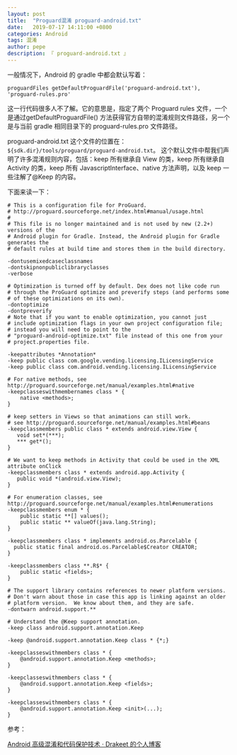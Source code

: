 ```yaml
---
layout: post
title:  "Proguard混淆 proguard-android.txt"
date:   2019-07-17 14:11:00 +0800
categories: Android
tags: 混淆
author: pepe
description: 『 proguard-android.txt 』
---
```


一般情况下，Android 的 gradle 中都会默认写着：
```
proguardFiles getDefaultProguardFile('proguard-android.txt'), 'proguard-rules.pro' 
```
这一行代码很多人不了解。它的意思是，指定了两个 Proguard rules 文件，一个是通过getDefaultProguardFile() 方法获得官方自带的混淆规则文件路径，另一个是与当前 gradle 相同目录下的 proguard-rules.pro 文件路径。

proguard-android.txt 这个文件的位置在：`${sdk.dir}/tools/proguard/proguard-android.txt`。
这个默认文件中帮我们声明了许多混淆规则内容，包括：keep 所有继承自 View 的类，keep 所有继承自 Activity 的类，keep 所有 JavascriptInterface、native 方法声明，以及 keep 一些注解了@Keep 的内容。

下面来读一下：
```
# This is a configuration file for ProGuard.
# http://proguard.sourceforge.net/index.html#manual/usage.html
#
# This file is no longer maintained and is not used by new (2.2+) versions of the
# Android plugin for Gradle. Instead, the Android plugin for Gradle generates the
# default rules at build time and stores them in the build directory.

-dontusemixedcaseclassnames
-dontskipnonpubliclibraryclasses
-verbose

# Optimization is turned off by default. Dex does not like code run
# through the ProGuard optimize and preverify steps (and performs some
# of these optimizations on its own).
-dontoptimize
-dontpreverify
# Note that if you want to enable optimization, you cannot just
# include optimization flags in your own project configuration file;
# instead you will need to point to the
# "proguard-android-optimize.txt" file instead of this one from your
# project.properties file.

-keepattributes *Annotation*
-keep public class com.google.vending.licensing.ILicensingService
-keep public class com.android.vending.licensing.ILicensingService

# For native methods, see http://proguard.sourceforge.net/manual/examples.html#native
-keepclasseswithmembernames class * {
    native <methods>;
}

# keep setters in Views so that animations can still work.
# see http://proguard.sourceforge.net/manual/examples.html#beans
-keepclassmembers public class * extends android.view.View {
   void set*(***);
   *** get*();
}

# We want to keep methods in Activity that could be used in the XML attribute onClick
-keepclassmembers class * extends android.app.Activity {
   public void *(android.view.View);
}

# For enumeration classes, see http://proguard.sourceforge.net/manual/examples.html#enumerations
-keepclassmembers enum * {
    public static **[] values();
    public static ** valueOf(java.lang.String);
}

-keepclassmembers class * implements android.os.Parcelable {
  public static final android.os.Parcelable$Creator CREATOR;
}

-keepclassmembers class **.R$* {
    public static <fields>;
}

# The support library contains references to newer platform versions.
# Don't warn about those in case this app is linking against an older
# platform version.  We know about them, and they are safe.
-dontwarn android.support.**

# Understand the @Keep support annotation.
-keep class android.support.annotation.Keep

-keep @android.support.annotation.Keep class * {*;}

-keepclasseswithmembers class * {
    @android.support.annotation.Keep <methods>;
}

-keepclasseswithmembers class * {
    @android.support.annotation.Keep <fields>;
}

-keepclasseswithmembers class * {
    @android.support.annotation.Keep <init>(...);
}
```

参考：

[Android 高级混淆和代码保护技术 · Drakeet 的个人博客](https://blog.csdn.net/hqiangtai/article/details/76037244)


